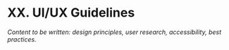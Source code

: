 # XX. UI/UX Guidelines

*Content to be written: design principles, user research, accessibility, best practices.*